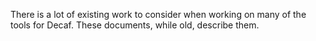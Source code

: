 There is a lot of existing work to consider when working on many of the tools for Decaf. These documents, while old, describe them.


